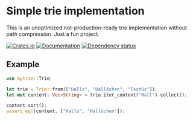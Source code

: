 # Simple trie implementation
This is an unoptimized not-production-ready trie implementation without path compression. Just a fun project.

[![Crates.io](https://img.shields.io/crates/v/mytrie.svg)](https://crates.io/crates/mytrie)
[![Documentation](https://docs.rs/mytrie/badge.svg)](https://docs.rs/mytrie/latest/mytrie/)
[![Dependency status](https://deps.rs/crate/mytrie/0.1.0/status.svg)](https://deps.rs/crate/mytrie/0.1.0)

## Example
```rs
use mytrie::Trie;

let trie = Trie::from(["Hallo", "Hallöchen", "Tschüs"]);
let mut content: Vec<String> = trie.iter_content("Hall").collect();

content.sort();
assert_eq!(content, ["Hallo", "Hallöchen"]);
```